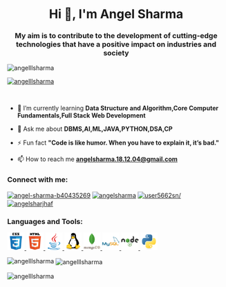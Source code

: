 <h1 align="center">Hi 👋, I'm Angel Sharma</h1>
<h3 align="center">My aim is to contribute to the development of cutting-edge technologies that have a positive impact on industries and society</h3>

<p align="left"> <img src="https://komarev.com/ghpvc/?username=angelllsharma&label=Profile%20views&color=0e75b6&style=flat" alt="angelllsharma" /> </p>

<p align="left"> <a href="https://github.com/ryo-ma/github-profile-trophy"><img src="https://github-profile-trophy.vercel.app/?username=angelllsharma" alt="angelllsharma" /></a> </p>

<p align="left"> <a href="https://twitter.com/" target="blank"><img src="https://img.shields.io/twitter/follow/?logo=twitter&style=for-the-badge" alt="" /></a> </p>

- 🌱 I’m currently learning **Data Structure and Algorithm,Core Computer Fundamentals,Full Stack Web Development**

- 💬 Ask me about **DBMS,AI,ML,JAVA,PYTHON,DSA,CP**

- ⚡ Fun fact **"Code is like humor. When you have to explain it, it’s bad."**
  
- 📫 How to reach me **angelsharma.18.12.04@gmail.com**


<h3 align="left">Connect with me:</h3>
<p align="left">
<a href="https://linkedin.com/in/angel-sharma-b40435269" target="blank"><img align="center" src="https://raw.githubusercontent.com/rahuldkjain/github-profile-readme-generator/master/src/images/icons/Social/linked-in-alt.svg" alt="angel-sharma-b40435269" height="30" width="40" /></a>
<a href="https://www.codechef.com/users/angelsharma" target="blank"><img align="center" src="https://cdn.jsdelivr.net/npm/simple-icons@3.1.0/icons/codechef.svg" alt="angelsharma" height="30" width="40" /></a>
<a href="https://www.leetcode.com/user5662sn/" target="blank"><img align="center" src="https://raw.githubusercontent.com/rahuldkjain/github-profile-readme-generator/master/src/images/icons/Social/leet-code.svg" alt="user5662sn/" height="30" width="40" /></a>
<a href="https://auth.geeksforgeeks.org/user/angelsharjhaf" target="blank"><img align="center" src="https://raw.githubusercontent.com/rahuldkjain/github-profile-readme-generator/master/src/images/icons/Social/geeks-for-geeks.svg" alt="angelsharjhaf" height="30" width="40" /></a>
</p>

<h3 align="left">Languages and Tools:</h3>
<p align="left"> <a href="https://www.w3schools.com/css/" target="_blank" rel="noreferrer"> <img src="https://raw.githubusercontent.com/devicons/devicon/master/icons/css3/css3-original-wordmark.svg" alt="css3" width="40" height="40"/> </a> <a href="https://www.w3.org/html/" target="_blank" rel="noreferrer"> <img src="https://raw.githubusercontent.com/devicons/devicon/master/icons/html5/html5-original-wordmark.svg" alt="html5" width="40" height="40"/> </a> <a href="https://www.java.com" target="_blank" rel="noreferrer"> <img src="https://raw.githubusercontent.com/devicons/devicon/master/icons/java/java-original.svg" alt="java" width="40" height="40"/> </a> <a href="https://www.linux.org/" target="_blank" rel="noreferrer"> <img src="https://raw.githubusercontent.com/devicons/devicon/master/icons/linux/linux-original.svg" alt="linux" width="40" height="40"/> </a> <a href="https://www.mongodb.com/" target="_blank" rel="noreferrer"> <img src="https://raw.githubusercontent.com/devicons/devicon/master/icons/mongodb/mongodb-original-wordmark.svg" alt="mongodb" width="40" height="40"/> </a> <a href="https://www.mysql.com/" target="_blank" rel="noreferrer"> <img src="https://raw.githubusercontent.com/devicons/devicon/master/icons/mysql/mysql-original-wordmark.svg" alt="mysql" width="40" height="40"/> </a> <a href="https://nodejs.org" target="_blank" rel="noreferrer"> <img src="https://raw.githubusercontent.com/devicons/devicon/master/icons/nodejs/nodejs-original-wordmark.svg" alt="nodejs" width="40" height="40"/> </a> <a href="https://www.python.org" target="_blank" rel="noreferrer"> <img src="https://raw.githubusercontent.com/devicons/devicon/master/icons/python/python-original.svg" alt="python" width="40" height="40"/> </a> </p>

<p><img align="left" src="https://github-readme-stats.vercel.app/api/top-langs?username=angelllsharma&show_icons=true&locale=en&layout=compact" alt="angelllsharma" /></p>

<p>&nbsp;<img align="center" src="https://github-readme-stats.vercel.app/api?username=angelllsharma&show_icons=true&locale=en" alt="angelllsharma" /></p>

<p><img align="center" src="https://github-readme-streak-stats.herokuapp.com/?user=angelllsharma&" alt="angelllsharma" /></p>
